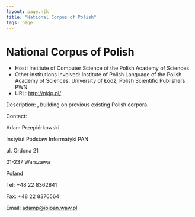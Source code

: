 ```yaml
---
layout: page.njk
title: "National Corpus of Polish"
tags: page
---
```

# National Corpus of Polish











* Host: Institute of Computer Science of the Polish Academy of Sciences
* Other institutions involved: Institute of Polish Language of the Polish Academy of Sciences, University of Łódź,
 Polish Scientific Publishers PWN
* URL: <http://nkjp.pl/>



Description:
 , building on previous existing Polish corpora.



Contact: 



Adam Przepiórkowski


Instytut Podstaw Informatyki PAN


 ul. Ordona 21


01-237 Warszawa


Poland


Tel: +48 22 8362841


Fax: +48 22 8376564


Email: [adamp@ipipan.waw.pl](mailto:adamp@ipipan.waw.pl)





